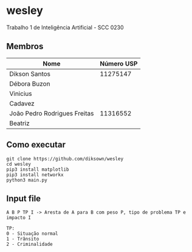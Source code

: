 # wesley

Trabalho 1 de Inteligência Artificial - SCC 0230

## Membros

| Nome | Número USP |
| ------ | ------ |
|Dikson Santos | 11275147 |
|Débora Buzon | |
|Vinicius | |
|Cadavez | |
|João Pedro Rodrigues Freitas | 11316552 |
|Beatriz | | 

## Como executar

```
git clone https://github.com/diksown/wesley
cd wesley
pip3 install matplotlib
pip3 install networkx
python3 main.py
```

## Input file

```
A B P TP I -> Aresta de A para B com peso P, tipo de problema TP e impacto I
```
```
TP:
0 - Situação normal
1 - Trânsito
2 - Criminalidade
```